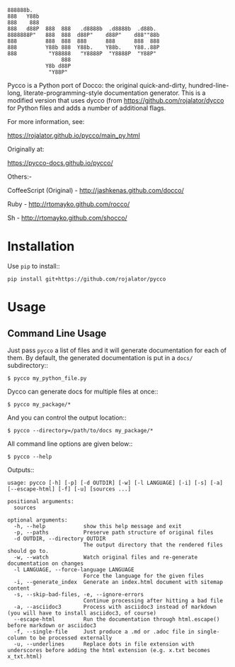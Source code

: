```
888888b.
888   Y88b
888    888
888   d88P  888  888   .d8888b  .d8888b  .d88b.
8888888P"   888  888  d88P"    d88P"    d88""88b
888         888  888  888      888      888  888
888         Y88b 888  Y88b.    Y88b.    Y88..88P
888          "Y88888   "Y8888P  "Y8888P  "Y88P"
                 888
            Y8b d88P
             "Y88P"
```

Pycco is a Python port of Docco: the original quick-and-dirty, hundred-line-
long, literate-programming-style documentation generator. 
This is a modified version that uses dycco 
(from https://github.com/rojalator/dycco for Python files and adds a number
of additional flags.

For more information,
see:

https://rojalator.github.io/pycco/main_py.html

Originally at:

https://pycco-docs.github.io/pycco/

Others:-

CoffeeScript (Original) - http://jashkenas.github.com/docco/

Ruby - http://rtomayko.github.com/rocco/

Sh - http://rtomayko.github.com/shocco/


Installation
============

Use `pip` to install::

    pip install git+https://github.com/rojalator/pycco


Usage
=====

Command Line Usage
------------------

Just pass ``pycco`` a list of files and it will generate documentation for each
of them. By default, the generated documentation is put in a ``docs/``
subdirectory::

    $ pycco my_python_file.py

Dycco can generate docs for multiple files at once::

    $ pycco my_package/*

And you can control the output location::

    $ pycco --directory=/path/to/docs my_package/*

All command line options are given below::

    $ pycco --help

Outputs::


    usage: pycco [-h] [-p] [-d OUTDIR] [-w] [-l LANGUAGE] [-i] [-s] [-a] [--escape-html] [-f] [-u] [sources ...]
    
    positional arguments:
      sources
    
    optional arguments:
      -h, --help            show this help message and exit
      -p, --paths           Preserve path structure of original files
      -d OUTDIR, --directory OUTDIR
                            The output directory that the rendered files should go to.
      -w, --watch           Watch original files and re-generate documentation on changes
      -l LANGUAGE, --force-language LANGUAGE
                            Force the language for the given files
      -i, --generate_index  Generate an index.html document with sitemap content
      -s, --skip-bad-files, -e, --ignore-errors
                            Continue processing after hitting a bad file
      -a, --asciidoc3       Process with asciidoc3 instead of markdown (you will have to install asciidoc3, of course)
      --escape-html         Run the documentation through html.escape() before markdown or asciidoc3
      -f, --single-file     Just produce a .md or .adoc file in single-column to be processed externally
      -u, --underlines      Replace dots in file extension with underscores before adding the html extension (e.g. x.txt becomes x_txt.html)
